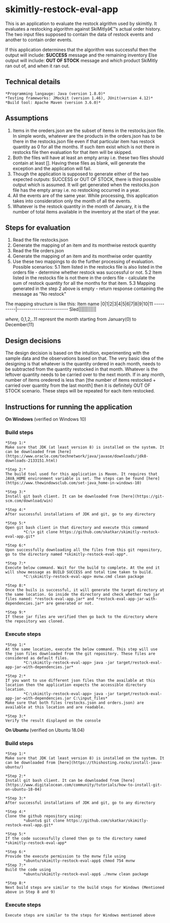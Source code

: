 # skimitly-restock-eval-app
This is an application to evaluate the restock algrithm used by skimitly. It evaluates a restocking algorithm against SkiMitlyâ€™s actual order history. The two input files supposed to contain the data of restock events and another to contain order events.

If this application determines that the algorithm was successful then the output will include:
	**SUCCESS** message and the remaining inventory
Else output will include:
	**OUT OF STOCK** message and which product SkiMitly ran out of, and when it ran out.
	
## Technical details
	*Programming langauge: Java (version 1.8.0)*
	*Testing frameworks: JMockit (version 1.46), JUnit(version 4.12)*
	*Build tool: Apache Maven (version 3.6.0)*
	
## Assumptions
1. Items in the oreders.json are the subset of items in the restocks.json file. In simple words, whatever are the products in the orders.json has to be there in the restocks.json file even if that particular item has restock quantity as 0 for all the months. If such item exist which is not there in restocks file then evaluation for that item will be skipped.
2. Both the files will have at least an empty array i.e. these two files should contain at least []. Having these files as blank, will generate the exception and the application will fail.
3. Though the application is supposed to generate either of the two expected outputs: SUCCESS or OUT OF STOCK, there is third possible output which is assumed. It will get generated when the restocks.json file has the empty array i.e. no restocking occurred in a year.
4. All the events are of the same year. While processing, this application takes into consideration only the month of all the events.
5. Whatever is the restock quantity in the month of January, it is the number of total items available in the inventory at the start of the year.

## Steps for evaluation
1. Read the file restocks.json
2. Generate the mapping of an item and its monthwise restock quantity
3. Read the file orders.json
4. Generate the mapping of an item and its monthwise order quantity
5. Use these two mappings to do the further processing of evaluation. Possible scenarios:
	5.1 Item listed in the restocks file is also listed in the orders file - determine whether restock was successful or not. 
	5.2 Item listed in the restocks file is not there in the orders file - calculate the sum of restock quantity for all the months for that item.
	5.3 Mapping generated in the step 2 above is empty - return response containing the message as "No restock"

The mapping structure is like this:
Item name |0|1|2|3|4|5|6|7|8|9|10|11
----------|-------------------------
Sled||||||||||||

*where,* 0,1,2,..11 represnt the month starting from January(0) to December(11)

## Design decisions
The design decision is based on the intuition, experimenting with the sample data and the observations based on that. The very basic idea of the designing is that whatever is the quantity ordered in each month, needs to be subtracted from the quantity restocked in that month. Whatever is the leftover quantity needs to be carried over to the next month. If in any month, number of items oredered is less than [the number of items restocked + carried over quantity from the last month] then it is definitely OUT OF STOCK scenario. These steps will be repeated for each item restocked. 

## Instructions for running the application

**On Windows** (verified on Windows 10)

### Build steps
		
	*Step 1:* 
	Make sure that JDK (at least version 8) is installed on the system. It can be downloaded from [here](https://www.oracle.com/technetwork/java/javase/downloads/jdk8-downloads-2133151.html)
	
	*Step 2:* 
	The build tool used for this application is Maven. It requires that JAVA_HOME environment variable is set. The steps can be found [here](https://www.thewindowsclub.com/set-java_home-in-windows-10)
	
	*Step 3:* 
	Install git bash client. It can be downloaded from [here](https://git-scm.com/download/win)
	
	*Step 4:* 
	After successful installations of JDK and git, go to any directory
	
	*Step 5:*
	Open git bash client in that directory and execute this command
			*C:\> git clone https://github.com/skatkar/skimitly-restock-eval-app.git*
	
	*Step 6:*
	Upon successfully downloading all the files from this git repository, go to the directory named *skimitly-restock-eval-app*.
	
	*Step 7:* 
	Execute below command. Wait for the build to complete. At the end it will show message as BUILD SUCCESS and total time taken to build.
			*C:\skimitly-restock-eval-app> mvnw.cmd clean package
	
	*Step 8:*
	Once the buils is successful, it will generate the target directory at the same location. Go inside the directory and check whether two jar files named: *restock-eval-app.jar* and *restock-eval-app-jar-with-dependencies.jar* are generated or not.
	
	*Step 9:*
	If these jar files are verified then go back to the directory where the repository was cloned.
	
### Execute steps

	*Step 1:*
	At the same location, execute the below command. This step will use the json files downloaded from the git repository. These files are considered as default files.
			*C:\skimitly-restock-eval-app> java -jar target/restock-eval-app-jar-with-dependencies.jar*
			
	*Step 2:*
	If you want to use different json files than the available at this location then the application expects the accessible directory location.
			*C:\skimitly-restock-eval-app> java -jar target/restock-eval-app-jar-with-dependencies.jar C:\input_files*
	Make sure that both files (restocks.json and orders.json) are available at this location and are readable.
	
	*Step 3:*
	Verify the result displayed on the console
	
**On Ubuntu** (verified on Ubuntu 18.04)
### Build steps
		
	*Step 1:* 
	Make sure that JDK (at least version 8) is installed on the system. It can be downloaded from [here](https://thishosting.rocks/install-java-ubuntu/)
	
	*Step 2:*
	Install git bash client. It can be downloaded from [here](https://www.digitalocean.com/community/tutorials/how-to-install-git-on-ubuntu-18-04)
	
	*Step 3:* 
	After successful installations of JDK and git, go to any directory
	
	*Step 4:*
	Clone the github repository using:
			*ubuntu$ git clone https://github.com/skatkar/skimitly-restock-eval-app.git*
			
	*Step 5:*
	If the code successfully cloned then go to the directory named *skimitly-restock-eval-app*
	
	*Step 6:*
	Provide the execute permission to the mvnw file using 
			*ubuntu/skimitly-restock-eval-app$ chmod 754 mvnw
	*Step 7:*
	Build the code using 
			*ubuntu/skimitly-restock-eval-app$ ./mvnw clean package
	
	*Step 8:* 
	Next build steps are similar to the build steps for Windows (Mentioned above in Step 8 and 9)
	
### Execute steps
	Execute steps are similar to the steps for Windows mentioned above

